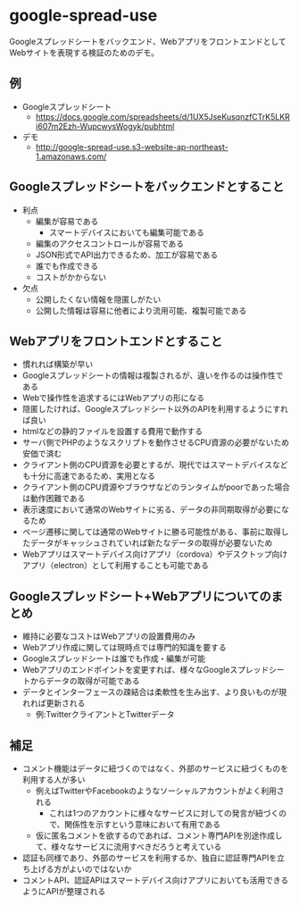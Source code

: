 # google-spread-use

Googleスプレッドシートをバックエンド、WebアプリをフロントエンドとしてWebサイトを表現する検証のためのデモ。

## 例

* Googleスプレッドシート
  * https://docs.google.com/spreadsheets/d/1UX5JseKusqnzfCTrK5LKRi607m2Ezh-WupcwysWogyk/pubhtml
* デモ
  * http://google-spread-use.s3-website-ap-northeast-1.amazonaws.com/

## Googleスプレッドシートをバックエンドとすること

* 利点
  * 編集が容易である
    * スマートデバイスにおいても編集可能である
  * 編集のアクセスコントロールが容易である
  * JSON形式でAPI出力できるため、加工が容易である
  * 誰でも作成できる
  * コストがかからない
* 欠点
  * 公開したくない情報を隠匿しがたい
  * 公開した情報は容易に他者により流用可能、複製可能である

## Webアプリをフロントエンドとすること

* 慣れれば構築が早い
* Googleスプレッドシートの情報は複製されるが、違いを作るのは操作性である
* Webで操作性を追求するにはWebアプリの形になる
* 隠匿したければ、Googleスプレッドシート以外のAPIを利用するようにすれば良い
* htmlなどの静的ファイルを設置する費用で動作する
* サーバ側でPHPのようなスクリプトを動作させるCPU資源の必要がないため安価で済む
* クライアント側のCPU資源を必要とするが、現代ではスマートデバイスなども十分に高速であるため、実用となる
* クライアント側のCPU資源やブラウザなどのランタイムがpoorであった場合は動作困難である
* 表示速度において通常のWebサイトに劣る、データの非同期取得が必要になるため
* ページ遷移に関しては通常のWebサイトに勝る可能性がある、事前に取得したデータがキャッシュされていれば新たなデータの取得が必要ないため
* Webアプリはスマートデバイス向けアプリ（cordova）やデスクトップ向けアプリ（electron）として利用することも可能である

## Googleスプレッドシート+Webアプリについてのまとめ

* 維持に必要なコストはWebアプリの設置費用のみ
* Webアプリ作成に関しては現時点では専門的知識を要する
* Googleスプレッドシートは誰でも作成・編集が可能
* Webアプリのエンドポイントを変更すれば、様々なGoogleスプレッドシートからデータの取得が可能である
* データとインターフェースの疎結合は柔軟性を生み出す、より良いものが現れれば更新される
  * 例:TwitterクライアントとTwitterデータ

## 補足

* コメント機能はデータに紐づくのではなく、外部のサービスに紐づくものを利用する人が多い
  * 例えばTwitterやFacebookのようなソーシャルアカウントがよく利用される
    * これは1つのアカウントに様々なサービスに対しての発言が紐づくので、関係性を示すという意味において有用である
  * 仮に匿名コメントを欲するのであれば、コメント専門APIを別途作成して、様々なサービスに流用すべきだろうと考えている
* 認証も同様であり、外部のサービスを利用するか、独自に認証専門APIを立ち上げる方がよいのではないか
* コメントAPI、認証APIはスマートデバイス向けアプリにおいても活用できるようにAPIが整理される
